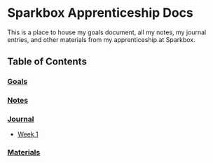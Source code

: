 # Sparkbox Apprenticeship Docs
This is a place to house my goals document, all my notes, my journal entries, and other materials from my apprenticeship at Sparkbox.

## Table of Contents
### [Goals](https://github.com/danrosenthal/sparkbox-apprenticeship-docs/blob/master/goals/apprenticeship-goals.md)
### [Notes](https://github.com/danrosenthal/sparkbox-apprenticeship-docs/tree/master/notes)
### [Journal](https://github.com/danrosenthal/sparkbox-apprenticeship-docs/tree/master/journal)
*	[Week 1](https://github.com/danrosenthal/sparkbox-apprenticeship-docs/blob/master/journal/journal-entry-week-1.md)
### [Materials](https://github.com/danrosenthal/sparkbox-apprenticeship-docs/tree/master/materials)

